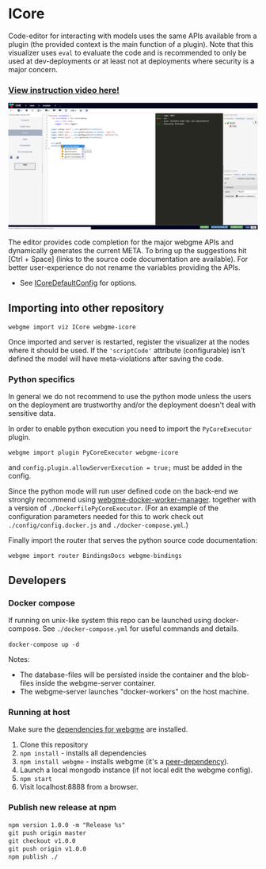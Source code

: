 # ICore
Code-editor for interacting with models uses the same APIs available from a plugin (the provided context is the main function of a plugin).
Note that this visualizer uses `eval` to evaluate the code and is recommended to only be used at dev-deployments or at least not at deployments where security is a major concern.

### [View instruction video here!](https://youtu.be/gDvLnR0iDJQ)


![ICore](images/icore_v030.png "ICore in action - [Ctrl + Space] brings up code suggestions for the major GME APIs.")

The editor provides code completion for the major webgme APIs and dynamically generates the current META. To bring up the suggestions hit [Ctrl + Space] (links to the source code documentation are available). For better user-experience do not rename the variables providing the APIs.

- See [ICoreDefaultConfig](src/visualizers/panels/ICore/ICoreDefaultConfig.json) for options.

## Importing into other repository
```
webgme import viz ICore webgme-icore
```

Once imported and server is restarted, register the visualizer at the nodes where it should be used. If the `'scriptCode'` attribute (configurable) isn't defined the model will have meta-violations after saving the code.

### Python specifics
In general we do not recommend to use the python mode unless the users on the deployment
are trustworthy and/or the deployment doesn't deal with sensitive data.

In order to enable python execution you need to import the `PyCoreExecutor` plugin.

```
webgme import plugin PyCoreExecutor webgme-icore
```

and `config.plugin.allowServerExecution = true;` must be added in the config.

Since the python mode will run user defined code on the back-end we strongly recommend using
[webgme-docker-worker-manager](https://www.npmjs.com/package/webgme-docker-worker-manager).
together with a version of `./DockerfilePyCoreExecutor`. (For an example of the configuration parameters
needed for this to work check out `./config/config.docker.js` and `./docker-compose.yml`.)

Finally import the router that serves the python source code documentation:
```
webgme import router BindingsDocs webgme-bindings
```

## Developers

### Docker compose
If running on unix-like system this repo can be launched using docker-compose.
See `./docker-compose.yml` for useful commands and details.

```docker-compose up -d```

Notes:
 - The database-files will be persisted inside the container and the blob-files inside the webgme-server container.
 - The webgme-server launches "docker-workers" on the host machine.

### Running at host
Make sure the [dependencies for webgme](https://github.com/webgme/webgme/blob/master/README.md#dependencies) are installed.
 1. Clone this repository
 2. `npm install` - installs all dependencies
 3. `npm install webgme` - installs webgme (it's a [peer-dependency](https://nodejs.org/en/blog/npm/peer-dependencies/)).
 4. Launch a local mongodb instance (if not local edit the webgme config).
 5. `npm start`
 6. Visit localhost:8888 from a browser.


### Publish new release at npm
 ```
 npm version 1.0.0 -m "Release %s"
 git push origin master
 git checkout v1.0.0
 git push origin v1.0.0
 npm publish ./
 ```

